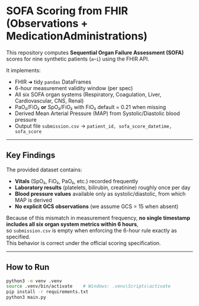 # SOFA Scoring from FHIR (Observations + MedicationAdministrations)

This repository computes **Sequential Organ Failure Assessment (SOFA)** scores for nine synthetic patients (`a`–`i`) using the FHIR API.

It implements:
- FHIR ➜ tidy `pandas` DataFrames  
- 6-hour measurement validity window (per spec)  
- All six SOFA organ systems (Respiratory, Coagulation, Liver, Cardiovascular, CNS, Renal)  
- PaO₂/FiO₂ **or** SpO₂/FiO₂ with FiO₂ default = 0.21 when missing  
- Derived Mean Arterial Pressure (MAP) from Systolic/Diastolic blood pressure  
- Output file `submission.csv` → `patient_id, sofa_score_datetime, sofa_score`

---

## Key Findings

The provided dataset contains:
- **Vitals** (SpO₂, FiO₂, PaO₂, etc.) recorded frequently  
- **Laboratory results** (platelets, bilirubin, creatinine) roughly once per day  
- **Blood pressure values** available only as systolic/diastolic, from which MAP is derived  
- **No explicit GCS observations** (we assume GCS = 15 when absent)  

Because of this mismatch in measurement frequency, **no single timestamp includes all six organ system metrics within 6 hours**,  
so `submission.csv` is empty when enforcing the 6-hour rule exactly as specified.  
This behavior is correct under the official scoring specification.

---

## How to Run

```bash
python3 -m venv .venv
source .venv/bin/activate    # Windows: .venv\Scripts\activate
pip install -r requirements.txt
python3 main.py
